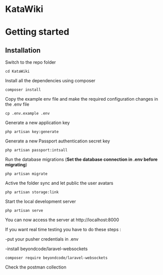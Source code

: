 # KataWiki

# Getting started

## Installation

Switch to the repo folder

    cd KataWiki

Install all the dependencies using composer

    composer install

Copy the example env file and make the required configuration changes in the .env file

    cp .env.example .env

Generate a new application key

    php artisan key:generate

Generate a new Passport authentication secret key

    php artisan passport:intsall

Run the database migrations (**Set the database connection in .env before migrating**)

    php artisan migrate

Active the folder sync and let public the user avatars

    php artisan storage:link

Start the local development server

    php artisan serve

You can now access the server at http://localhost:8000


If you want real time testing you have to do these steps :

-put your pusher credentials in .env

-install beyondcode/laravel-websockets

   `composer require beyondcode/laravel-websockets`



Check the postman collection
